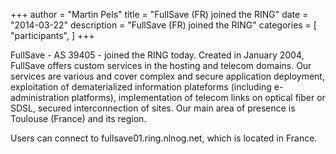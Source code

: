 +++
author = "Martin Pels"
title = "FullSave (FR) joined the RING"
date = "2014-03-22"
description = "FullSave (FR) joined the RING"
categories = [
    "participants",
]
+++

FullSave - AS 39405 - joined the RING today. Created in January 2004, FullSave offers custom services in the hosting and telecom domains. Our services are various and cover complex and secure application deployment, exploitation of dematerialized information plateforms (including e-administration platforms), implementation of telecom links on optical fiber or SDSL, secured interconnection of sites. Our main area of presence is Toulouse (France) and its region.

Users can connect to fullsave01.ring.nlnog.net, which is located in France.


